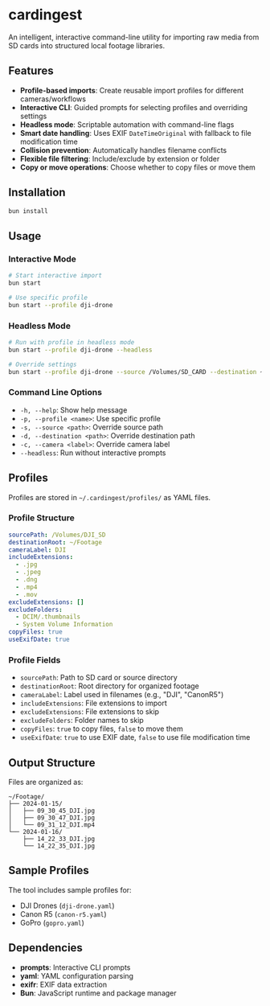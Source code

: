 # cardingest

An intelligent, interactive command-line utility for importing raw media from SD cards into structured local footage libraries.

## Features

- **Profile-based imports**: Create reusable import profiles for different cameras/workflows
- **Interactive CLI**: Guided prompts for selecting profiles and overriding settings
- **Headless mode**: Scriptable automation with command-line flags
- **Smart date handling**: Uses EXIF `DateTimeOriginal` with fallback to file modification time
- **Collision prevention**: Automatically handles filename conflicts
- **Flexible file filtering**: Include/exclude by extension or folder
- **Copy or move operations**: Choose whether to copy files or move them

## Installation

```bash
bun install
```

## Usage

### Interactive Mode

```bash
# Start interactive import
bun start

# Use specific profile
bun start --profile dji-drone
```

### Headless Mode

```bash
# Run with profile in headless mode
bun start --profile dji-drone --headless

# Override settings
bun start --profile dji-drone --source /Volumes/SD_CARD --destination ~/MyFootage --headless
```

### Command Line Options

- `-h, --help`: Show help message
- `-p, --profile <name>`: Use specific profile
- `-s, --source <path>`: Override source path
- `-d, --destination <path>`: Override destination path
- `-c, --camera <label>`: Override camera label
- `--headless`: Run without interactive prompts

## Profiles

Profiles are stored in `~/.cardingest/profiles/` as YAML files.

### Profile Structure

```yaml
sourcePath: /Volumes/DJI_SD
destinationRoot: ~/Footage
cameraLabel: DJI
includeExtensions:
  - .jpg
  - .jpeg
  - .dng
  - .mp4
  - .mov
excludeExtensions: []
excludeFolders:
  - DCIM/.thumbnails
  - System Volume Information
copyFiles: true
useExifDate: true
```

### Profile Fields

- `sourcePath`: Path to SD card or source directory
- `destinationRoot`: Root directory for organized footage
- `cameraLabel`: Label used in filenames (e.g., "DJI", "CanonR5")
- `includeExtensions`: File extensions to import
- `excludeExtensions`: File extensions to skip
- `excludeFolders`: Folder names to skip
- `copyFiles`: `true` to copy files, `false` to move them
- `useExifDate`: `true` to use EXIF date, `false` to use file modification time

## Output Structure

Files are organized as:
```
~/Footage/
├── 2024-01-15/
│   ├── 09_30_45_DJI.jpg
│   ├── 09_30_47_DJI.jpg
│   └── 09_31_12_DJI.mp4
└── 2024-01-16/
    ├── 14_22_33_DJI.jpg
    └── 14_22_35_DJI.jpg
```

## Sample Profiles

The tool includes sample profiles for:
- DJI Drones (`dji-drone.yaml`)
- Canon R5 (`canon-r5.yaml`)
- GoPro (`gopro.yaml`)

## Dependencies

- **prompts**: Interactive CLI prompts
- **yaml**: YAML configuration parsing
- **exifr**: EXIF data extraction
- **Bun**: JavaScript runtime and package manager